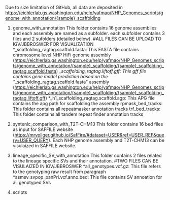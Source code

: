 Due to size limitation of GitHub, all data are deposited in https://eichlerlab.gs.washington.edu/help/yafmao/NHP_Genomes_scripts/genome_with_annotation/{sample}_scaffolding
1. genome_with_annotation
This folder contains 16 genome assemblies and each assembly are named as a subfolder. each subfolder contains 3 files and 2 sufolders (detailed below).
	#ALL FILES CAN BE UPLOAD TO IGV/JBBROSWER FOR VISUALIZATION
	*_scaffolding_ragtag.scaffold.fasta: This FASTA file contains chromosome level NHP HiFi genome assembly (https://eichlerlab.gs.washington.edu/help/yafmao/NHP_Genomes_scripts/genome_with_annotation/{sample}_scaffolding/{sample}_scaffolding_ragtag.scaffold.fasta)
	*_scaffolding_ragtag.liftoff.gff: This gff file contains gene model prediction based on the "*_scaffolding_ragtag.scaffold.fasta" assembly (https://eichlerlab.gs.washington.edu/help/yafmao/NHP_Genomes_scripts/genome_with_annotation/{sample}_scaffolding/{sample}_scaffolding_ragtag.liftoff.gff) 
	*_h1_scaffolding_ragtag.scaffold.agp: This APG file contains the apg path for scaffolding the assembly
	rpmask_bed_tracks: This folder contains all repeatmasker annotation tracks
	trf_bed_tracks: This folder contains all tandem repeat finder annotation tracks
2. syntenic_comparison_with_T2T-CHM13
This folder contains 16 bed files as input for SAFFILE website (https://mrvollger.github.io/SafFire/#dataset=USER&ref=USER_REF&query=USER_QUERY).
Each NHP genome assembly and T2T-CHM13 can be visulaized in SAFFILE website.

3. lineage_specific_SV_with_annotation
This folder contains 2 files related to the lineage specific SVs and their annotation.
	#TWO FILES CAN BE VISULAIZED IN IGV/JBBROSWER
	*all_genotypes.vcf.gz: This file refers to the genotyping raw result from paragraph
	*asmsv_svpop_panPri.vcf.anno.bed: This file contains SV annoation for all genotyped SVs
4. scripts

